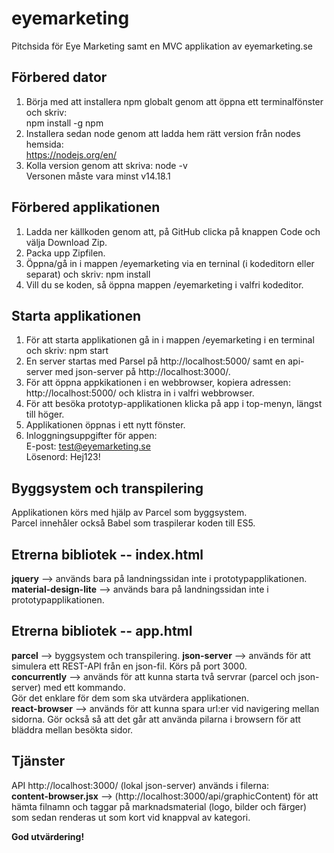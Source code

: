 # eyemarketing  
Pitchsida för Eye Marketing samt en MVC applikation av eyemarketing.se  

## Förbered dator 
1. Börja med att installera npm globalt genom att öppna ett terminalfönster och skriv:  
npm install -g npm  
2. Installera sedan node genom att ladda hem rätt version från nodes hemsida:  
https://nodejs.org/en/  
3. Kolla version genom att skriva: node -v  
Versonen måste vara minst v14.18.1  

## Förbered applikationen
1. Ladda ner källkoden genom att, på GitHub clicka på knappen Code och välja Download Zip.  
2. Packa upp Zipfilen.  
2. Öppna/gå in i mappen /eyemarketing via en terninal (i kodeditorn eller separat) och skriv: npm install  
3. Vill du se koden, så öppna mappen /eyemarketing i valfri kodeditor.  

## Starta applikationen 
1. För att starta applikationen gå in i mappen /eyemarketing i en terminal och skriv: npm start  
2. En server startas med Parsel på http://localhost:5000/ samt en api-server med json-server på http://localhost:3000/.
3. För att öppna appkikationen i en webbrowser, kopiera adressen: http://localhost:5000/ och klistra in i valfri webbrowser.
4. För att besöka prototyp-applikationen klicka på app i top-menyn, längst till höger.  
5. Applikationen öppnas i ett nytt fönster.  
6. Inloggningsuppgifter för appen:  
E-post: test@eyemarketing.se  
Lösenord: Hej123!   

##  Byggsystem och transpilering 
Applikationen körs med hjälp av Parcel som byggsystem.  
Parcel innehåler också Babel som traspilerar koden till ES5.

## Etrerna bibliotek -- index.html
**jquery** --> används bara på landningssidan inte i prototypapplikationen.  
**material-design-lite** --> används bara på landningssidan inte i prototypapplikationen.   

## Etrerna bibliotek -- app.html
**parcel** --> byggsystem och transpilering.
**json-server** --> används för att simulera ett REST-API från en json-fil. Körs på port 3000.   
**concurrently** --> används för att kunna starta två servrar (parcel och json-server) med ett kommando.   
Gör det enklare för dem som ska utvärdera applikationen.  
**react-browser** --> används för att kunna spara url:er vid navigering mellan sidorna. Gör också så att det går att använda pilarna i browsern för att bläddra mellan besökta sidor.

## Tjänster
API http://localhost:3000/ (lokal json-server) används i filerna:  
**content-browser.jsx** --> (http://localhost:3000/api/graphicContent) för att hämta filnamn och taggar på marknadsmaterial (logo, bilder och färger) som sedan renderas ut som kort vid knappval av kategori.
    
**God utvärdering!**

